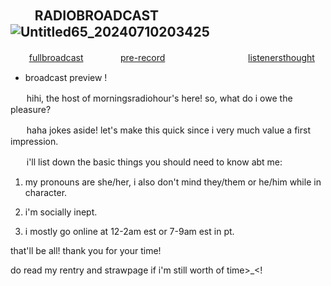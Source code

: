 ## ㅤㅤRADIOBROADCAST ![Untitled65_20240710203425](https://github.com/morningsradiohour/morningsradiohour/assets/172957575/ec5a0d4d-c7fc-466c-bd62-a41c6beef8a4)  
 ㅤ   ㅤ[fullbroadcast](https://rentry.org/rosesforyourradio) ㅤㅤㅤㅤ [pre-record](https://inanotheruniverse.straw.page) ㅤㅤㅤㅤㅤㅤㅤㅤㅤㅤ[listenersthought](https://willex.sayout.net)
 
- broadcast preview !

ㅤㅤhihi, the host of morningsradiohour's here! so, what do i owe the pleasure?

ㅤㅤhaha jokes aside! let's make this quick since i very much value a first impression.

ㅤㅤi'll list down the basic things you should need to know abt me:

 1. my pronouns are she/her, i also don't mind they/them or he/him while in character.

 2. i'm socially inept.

 3. i mostly go online at 12-2am est or 7-9am est in pt.

that'll be all! thank you for your time!

do read my rentry and strawpage if i'm still worth of time>_<!
